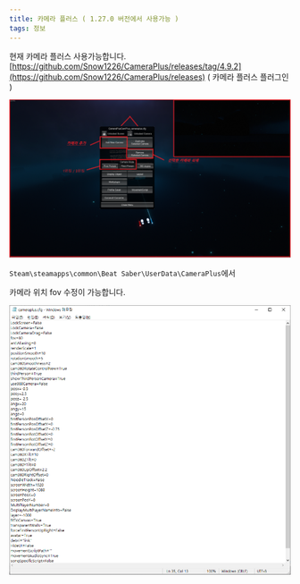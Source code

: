 ```yaml
---
title: 카메라 플러스 ( 1.27.0 버전에서 사용가능 )
tags: 정보
---
```


현재 카메라 플러스 사용가능합니다. 
[https://github.com/Snow1226/CameraPlus/releases/tag/4.9.2](https://github.com/Snow1226/CameraPlus/releases) ( 카메라 플러스 플러그인 )

![](/img/information/36.png)

`Steam\steamapps\common\Beat Saber\UserData\CameraPlus`에서 

카메라 위치 fov 수정이 가능합니다. 

![](/img/information/37.png)